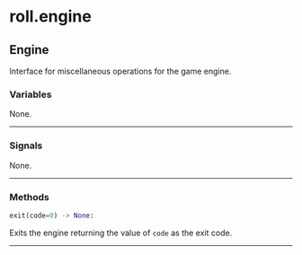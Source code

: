 # roll.engine

## Engine

Interface for miscellaneous operations for the game engine.

### Variables

None.

---

### Signals

None.

---

### Methods

```python
exit(code=0) -> None:
```

Exits the engine returning the value of `code` as the exit code.

---